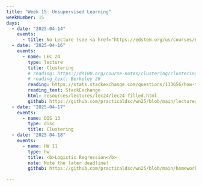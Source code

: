 ```yaml
---
title: "Week 15: Unsupervised Learning"
weekNumber: 15
days:
  - date: "2025-04-14"
    events:
      - title: No Lecture (see <a href="https://edstem.org/us/courses/69737/discussion/6528246">Ed</a> for details)
  - date: "2025-04-16"
    events:
      - name: LEC 24
        type: lecture
        title: Clustering
        # reading: https://ds100.org/course-notes/clustering/clustering.html
        # reading_text: Berkeley 26
        reading: https://stats.stackexchange.com/questions/133656/how-to-understand-the-drawbacks-of-k-means
        reading_text: StackExchange
        html: resources/lectures/lec24/lec24-filled.html
        github: https://github.com/practicaldsc/wn25/blob/main/lectures/lec24/
  - date: "2025-04-17"
    events:
      - name: DIS 13
        type: disc
        title: Clustering
  - date: "2025-04-18"
    events:
      - name: HW 11
        type: hw
        title: <b>Logistic Regression</b>
        note: Note the later deadline!
        github: https://github.com/practicaldsc/wn25/blob/main/homeworks/hw11/hw11.ipynb

---
```

